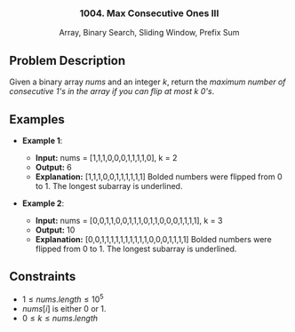 <p align="center">

  <h3 align="center">1004. Max Consecutive Ones III</h3>

  <p align="center">
    Array, Binary Search, Sliding Window, Prefix Sum
    <br>
  </p>
</p>

## Problem Description

Given a binary array $nums$ and an integer $k$, return the _maximum number of consecutive $1$'s in the array if you can flip at most $k$ $0$'s_.

## Examples

- **Example 1**:

  - **Input:** nums = [1,1,1,0,0,0,1,1,1,1,0], k = 2
  - **Output:** 6
  - **Explanation:** [1,1,1,0,0,1,1,1,1,1,1]
    Bolded numbers were flipped from 0 to 1. The longest subarray is underlined.

- **Example 2**:

  - **Input:** nums = [0,0,1,1,0,0,1,1,1,0,1,1,0,0,0,1,1,1,1], k = 3
  - **Output:** 10
  - **Explanation:** [0,0,1,1,1,1,1,1,1,1,1,1,0,0,0,1,1,1,1]
    Bolded numbers were flipped from 0 to 1. The longest subarray is underlined.

## Constraints

- $1 \leq nums.length \leq 10^5$
- $nums[i]$ is either $0$ or $1$.
- $0 \leq k \leq nums.length$
